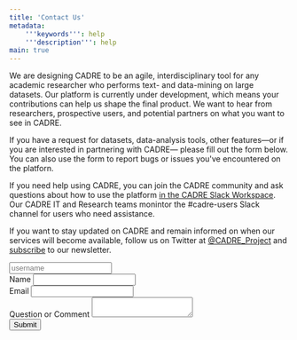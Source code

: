 ```yaml
---
title: 'Contact Us'
metadata:
    '''keywords''': help
    '''description''': help
main: true
---
```


We are designing CADRE to be an agile, interdisciplinary tool for any academic researcher who performs text- and data-mining on large datasets. Our platform is currently under development, which means your contributions can help us shape the final product. We want to hear from researchers, prospective users, and potential partners on what you want to see in CADRE.

If you have a request for datasets, data-analysis tools, other features&mdash;or if you are interested in partnering with CADRE&mdash; please fill out the form below. You can also use the form to report bugs or issues you've encountered on the platforn.

If you need help using CADRE, you can join the CADRE community and ask questions about how to use the platform [in the CADRE Slack Workspace](https://join.slack.com/t/cadreproject/shared_invite/zt-h0va3ww3-ekByIYC7iG81K_hLVGKciQ). Our CADRE IT and Research teams monintor the #cadre-users Slack channel for users who need assistance.

If you want to stay updated on CADRE and remain informed on when our services will become available, follow us on Twitter at [@CADRE_Project](https://twitter.com/CADRE_Project) and [subscribe](https://cadre.iu.edu/news-and-events) to our newsletter.


<form  id="the_form" action="./contact-us/process" method="POST" enctype="multipart/form-data">
<input type="text" id="username_field" name="username" placeholder="username">
<input type="hidden" value="general_contact" name="form_name">
<div class="row">
<div class="form-group col-md-6">
<label for="Requestor_Name">Name</label>
<input class="form-control" required="" type="text" id="Requestor_Name" name="Requestor_Name">
</div>
<div class="form-group col-md-6">
<label for="Requestor_Email">Email</label>
<input class="form-control" required="" type="email" id="Requestor_Email" name="Requestor_Email">
</div>
<div class="form-group col">
<label for="Question_or_Comment">Question or Comment</label>
<textarea class="form-control" required="" name="Question_or_Comment" id="Question_or_Comment"></textarea>
</div>
</div>
<div class="row">
<div class="form-group col">
<input class="btn btn-primary" type="Submit" value="Submit">
</div>
</div>
</form>

